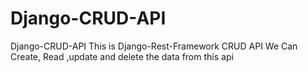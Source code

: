 # Django-CRUD-API
Django-CRUD-API 
This is Django-Rest-Framework CRUD API 
We Can Create, Read ,update and delete the data from this api
